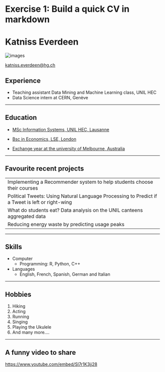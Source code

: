 # Exercise 1: Build a quick CV in markdown

# Katniss Everdeen

![images](https://upload.wikimedia.org/wikipedia/commons/thumb/6/6b/Lightblue_-_replace_this_image_female.svg/64px-Lightblue_-_replace_this_image_female.svg.png)

<a href="mailto:katniss.everdeen@hg.ch" target="_blank"><p id="email">katniss.everdeen@hg.ch</p></a>


## Experience

* Teaching assistant Data Mining and Machine Learning class, UNIL HEC
* Data Science intern at CERN, Genève
---

## Education

* [MSc Information Systems, UNIL HEC, Lausanne](https://www.unil.ch/formations/en/home/menuinst/masters/systemes-dinformation.html)

* [Bsc in Economics, LSE, London](https://www.lse.ac.uk/study-at-lse/Undergraduate/degree-programmes-2023/BSc-Economics)

* [Exchange year at the university of Melbourne, Australia](https://www.unimelb.edu.au)

---
## Favourite recent projects

| |
|---|
 | Implementing a Recommender system to help students choose their courses|
 | Political Tweets: Using Natural Language Processing to Predict if a Tweet is left or right-wing|
 | What do students eat? Data analysis on the UNIL canteens aggregated data|
 | Reducing energy waste by predicting usage peaks|

---

## Skills

* Computer
    * Programming: R, Python, C++
* Languages
    * English, French, Spanish, German and Italian 
---
## Hobbies

1. Hiking
2. Acting
3. Running
4. Singing
5. Playing the Ukulele
6. And many more....

---
## A funny video to share

https://www.youtube.com/embed/Sl7r1K3jj28


